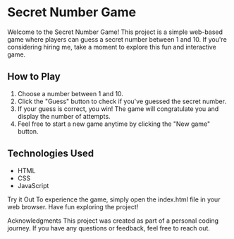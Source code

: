  <h1>Secret Number Game</h1>
 
Welcome to the Secret Number Game! This project is a simple web-based game where 
players can guess a secret number between 1 and 10. If you're considering hiring me, 
take a moment to explore this fun and interactive game.

<h2>How to Play</h2>

<ol>
  <li>Choose a number between 1 and 10.</li>
  <li>Click the "Guess" button to check if you've guessed the secret number.</li>
  <li>If your guess is correct, you win! The game will congratulate you and display the number of attempts.</li>
  <li>Feel free to start a new game anytime by clicking the "New game" button.</li>
</ol>


<h2>Technologies Used</h2>

<ul>
  <li>HTML</li>
  <li>CSS</li>
  <li>JavaScript</li>
</ul>




Try it Out
To experience the game, simply open the index.html file in your web browser. Have fun exploring the project!

Acknowledgments
This project was created as part of a personal coding journey. If you have any questions or feedback, feel free to reach out.

